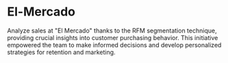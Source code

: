 # El-Mercado
Analyze sales at "El Mercado" thanks to the RFM segmentation technique, providing crucial insights into customer purchasing behavior. This initiative empowered the team to make informed decisions and develop personalized strategies for retention and marketing.
